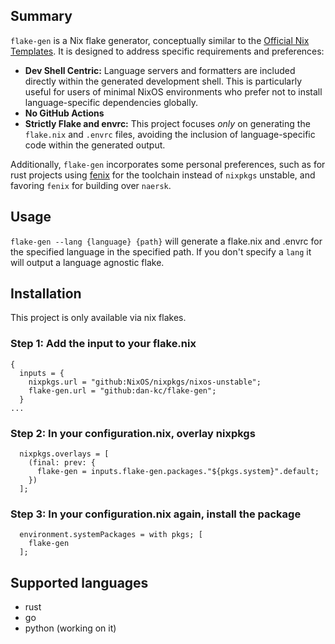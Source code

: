 ## Summary

`flake-gen` is a Nix flake generator, conceptually similar to the [Official Nix Templates](https://github.com/NixOS/templates). It is designed to address specific requirements and preferences:

- **Dev Shell Centric:** Language servers and formatters are included directly within the generated development shell. This is particularly useful for users of minimal NixOS environments who prefer not to install language-specific dependencies globally.
- **No GitHub Actions**
- **Strictly Flake and envrc:** This project focuses _only_ on generating the `flake.nix` and `.envrc` files, avoiding the inclusion of language-specific code within the generated output.

Additionally, `flake-gen` incorporates some personal preferences, such as for rust projects using [fenix](https://github.com/nix-community/fenix) for the toolchain instead of `nixpkgs` unstable, and favoring `fenix` for building over `naersk`.

## Usage

`flake-gen --lang {language} {path}` will generate a flake.nix and .envrc for the specified language in the specified path. If you don't specify a `lang` it will output a language agnostic flake.

## Installation

This project is only available via nix flakes.

### Step 1: Add the input to your flake.nix

```
{
  inputs = {
    nixpkgs.url = "github:NixOS/nixpkgs/nixos-unstable";
    flake-gen.url = "github:dan-kc/flake-gen";
  }
...
```

### Step 2: In your configuration.nix, overlay nixpkgs

```
  nixpkgs.overlays = [
    (final: prev: {
      flake-gen = inputs.flake-gen.packages."${pkgs.system}".default;
    })
  ];
```

### Step 3: In your configuration.nix again, install the package

```
  environment.systemPackages = with pkgs; [
    flake-gen
  ];
```


## Supported languages

- rust
- go
- python (working on it)
